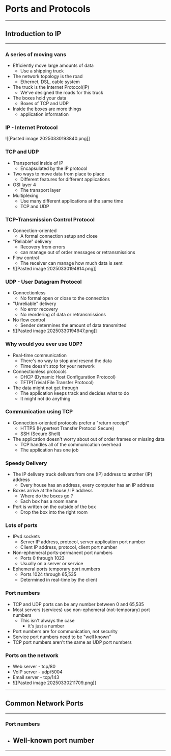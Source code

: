 # Ports and Protocols

---
## Introduction to IP
---
### A series of moving vans
- Efficiently move large amounts of data
	- Use a shipping truck
- The network topology is the road
	- Ethernet, DSL, cable system
- The truck is the Internet Protocol(IP)
	- We've designed the roads for this truck
- The boxes hold your data
	- Boxes of TCP and UDP
- Inside the boxes are more things
	- application information 

### IP - Internet Protocol
![[Pasted image 20250330193840.png]]

### TCP and UDP
- Transported inside of IP
	- Encapsulated by the IP protocol
- Two ways to move data from place to place
	- Different features for different applications
- OSI layer 4
	- The transport layer
- Multiplexing
	- Use many different applications at the same time
	- TCP and UDP

### TCP-Transmission Control Protocol
- Connection-oriented
	- A formal connection setup and close
- "Reliable" delivery
	- Recovery from errors
	- can manage out of order messages or retransmissions
- Flow control
	- The receiver can manage how much data is sent 
- ![[Pasted image 20250330194814.png]]

### UDP - User Datagram Protocol
- Connectionless
	- No formal open or close to the connection
- "Unreliable" delivery
	- No error recovery
	- No reordering of data or retransmissions
- No flow control
	- Sender determines the amount of data transmitted
- ![[Pasted image 20250330194947.png]]

### Why would you ever use UDP?
- Real-time communication
	- There's no way to stop and resend the data
	- Time doesn't stop for your network
- Connectionless protocols
	- DHCP (Dynamic Host Configuration Protocol)
	- TFTP(Trivial File Transfer Protocol)
- The data might not get through
	- The application keeps track and decides what to do
	- It might not do anything

### Communication using TCP
- Connection-oriented protocols prefer a "return receipt"
	- HTTPS (Hypertext Transfer Protocol Secure)
	- SSH (Secure Shell)
- The application doesn't worry about out of order frames or missing data
	- TCP handles all of the communication overhead
	- The application has one job

### Speedy Delivery
- The IP delivery truck delivers from one (IP) address to another (IP) address
	- Every house has an address, every computer has an IP address
- Boxes arrive at the house / IP address
	- Where do the boxes go ?
	- Each box has a room name
- Port is written on the outside of the box
	- Drop the box into the right room

### Lots of ports
- IPv4 sockets
	- Server IP address, protocol, server application port number
	- Client IP address, protocol, client port number
- Non-ephemeral ports-permanent port numbers
	- Ports 0 through 1023
	- Usually on a server or service
- Ephemeral ports temporary port numbers
	- Ports 1024 through 65,535
	- Determined in real-time by the client

### Port numbers
- TCP and UDP ports can be any number between 0 and 65,535
- Most servers (services) use non-ephemeral (not-temporary) port numbers
	- This isn't always the case
		- it's just a number
- Port numbers are for communication, not security
- Service port numbers need to be "well known"
- TCP port numbers aren't the same as UDP port numbers

### Ports on the network
- Web server - tcp/80
- VoIP server - udp/5004
- Email server - tcp/143
- ![[Pasted image 20250330211709.png]] 

---

## Common Network Ports
---
### Port numbers
- Well-known port number
	- 



---
